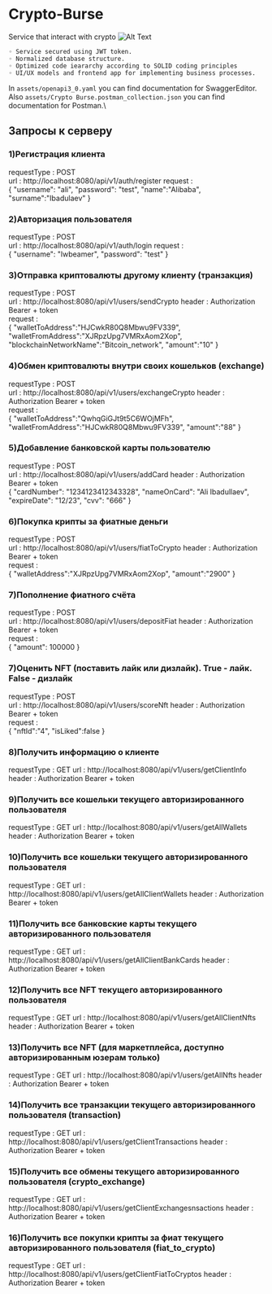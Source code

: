 # Crypto-Burse
Service that interact with crypto
![Alt Text](assets/preview.gif)
```
◦ Service secured using JWT token.
◦ Normalized database structure.
◦ Optimized code ieararchy according to SOLID coding principles
◦ UI/UX models and frontend app for implementing business processes.
```
In `assets/openapi3_0.yaml` you can find documentation for SwaggerEditor.\
Also `assets/Crypto Burse.postman_collection.json` you can find documentation for Postman.\

## Запросы к серверу
### 1)Регистрация клиента
requestType : POST   
url : http://localhost:8080/api/v1/auth/register
request :  
{
    "username": "ali",
    "password": "test",
    "name":"Alibaba",
    "surname":"Ibadulaev"
}
### 2)Авторизация пользователя
requestType : POST   
url : http://localhost:8080/api/v1/auth/login
request :  
{
    "username": "lwbeamer",
    "password": "test"
}
### 3)Отправка криптовалюты другому клиенту (транзакция)
requestType : POST   
url : http://localhost:8080/api/v1/users/sendCrypto
header : Authorization Bearer + token  
request :  
{
    "walletToAddress":"HJCwkR80Q8Mbwu9FV339",
    "walletFromAddress":"XJRpzUpg7VMRxAom2Xop",
    "blockchainNetworkName":"Bitcoin_network",
    "amount":"10"
}
### 4)Обмен криптовалюты внутри своих кошельков (exchange)
requestType : POST  
url : http://localhost:8080/api/v1/users/exchangeCrypto
header : Authorization Bearer + token  
request :  
{
    "walletToAddress":"QwhqGiGJt9t5C6WOjMFh",
    "walletFromAddress":"HJCwkR80Q8Mbwu9FV339",
    "amount":"88"
}
### 5)Добавление банковской карты пользователю
requestType : POST  
url : http://localhost:8080/api/v1/users/addCard
header : Authorization Bearer + token  
{
    "cardNumber": "1234123412343328",
    "nameOnCard": "Ali Ibadullaev",
    "expireDate": "12/23",
    "cvv": "666"
}
### 6)Покупка крипты за фиатные деньги
requestType : POST  
url : http://localhost:8080/api/v1/users/fiatToCrypto
header : Authorization Bearer + token  
request :  
{
    "walletAddress":"XJRpzUpg7VMRxAom2Xop",
    "amount":"2900"
}
### 7)Пополнение фиатного счёта
requestType : POST  
url : http://localhost:8080/api/v1/users/depositFiat
header : Authorization Bearer + token  
request :  
{
    "amount": 100000
}
### 7)Оценить NFT (поставить лайк или дизлайк). True - лайк. False - дизлайк
requestType : POST  
url : http://localhost:8080/api/v1/users/scoreNft
header : Authorization Bearer + token  
request :  
{
    "nftId":"4",
    "isLiked":false
}
### 8)Получить информацию о клиенте
requestType : GET 
url : http://localhost:8080/api/v1/users/getClientInfo
header : Authorization Bearer + token  

### 9)Получить все кошельки текущего авторизированного пользователя
requestType : GET
url : http://localhost:8080/api/v1/users/getAllWallets
header : Authorization Bearer + token  

### 10)Получить все кошельки текущего авторизированного пользователя
requestType : GET
url : http://localhost:8080/api/v1/users/getAllClientWallets
header : Authorization Bearer + token  

### 11)Получить все банковские карты текущего авторизированного пользователя
requestType : GET
url : http://localhost:8080/api/v1/users/getAllClientBankCards
header : Authorization Bearer + token  

### 12)Получить все NFT текущего авторизированного пользователя
requestType : GET
url : http://localhost:8080/api/v1/users/getAllClientNfts
header : Authorization Bearer + token  

### 13)Получить все NFT (для маркетплейса, доступно авторизированным юзерам только)
requestType : GET
url : http://localhost:8080/api/v1/users/getAllNfts
header : Authorization Bearer + token  

### 14)Получить все транзакции текущего авторизированного пользователя (transaction)
requestType : GET
url : http://localhost:8080/api/v1/users/getClientTransactions
header : Authorization Bearer + token  

### 15)Получить все обмены текущего авторизированного пользователя (crypto_exchange) 
requestType : GET
url : http://localhost:8080/api/v1/users/getClientExchangesnsactions
header : Authorization Bearer + token  

### 16)Получить все покупки крипты за фиат текущего авторизированного пользователя (fiat_to_crypto) 
requestType : GET
url : http://localhost:8080/api/v1/users/getClientFiatToCryptos
header : Authorization Bearer + token  





 



